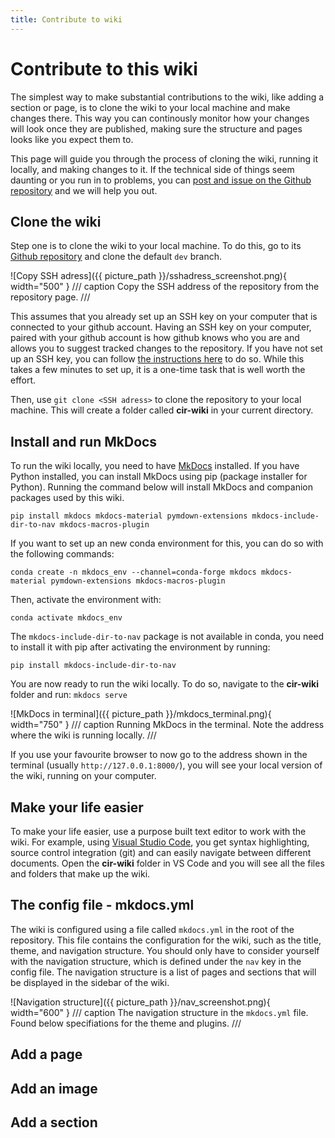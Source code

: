 ```yaml
---
title: Contribute to wiki
---
```


# Contribute to this wiki
The simplest way to make substantial contributions to the wiki, like adding a section or page, is to clone the wiki to your local machine and make changes there. This way you can continously monitor how your changes will look once they are published, making sure the structure and pages looks like you expect them to.

This page will guide you through the process of cloning the wiki, running it locally, and making changes to it. If the technical side of things seem daunting or you run in to problems, you can [post and issue on the Github repository](https://github.com/k-CIR/cir-wiki/issues) and we will help you out.

## Clone the wiki
Step one is to clone the wiki to your local machine. To do this, go to its [Github repository](https://github.com/k-CIR/cir-wiki) and clone the default `dev` branch.

![Copy SSH adress]({{ picture_path }}/sshadress_screenshot.png){ width="500" }
/// caption
Copy the SSH address of the repository from the repository page.
///

This assumes that you already set up an SSH key on your computer that is connected to your github account. Having an SSH key on your computer, paired with your github account is how github knows who you are and allows you to suggest tracked changes to the repository. If you have not set up an SSH key, you can follow [the instructions here](https://docs.github.com/en/authentication/connecting-to-github-with-ssh) to do so. While this takes a few minutes to set up, it is a one-time task that is well worth the effort.

Then, use `git clone <SSH adress>` to clone the repository to your local machine. This will create a folder called **cir-wiki** in your current directory.

## Install and run MkDocs
To run the wiki locally, you need to have [MkDocs](https://www.mkdocs.org/) installed. If you have Python installed, you can install MkDocs using pip (package installer for Python). Running the command below will install MkDocs and companion packages used by this wiki.

`pip install mkdocs mkdocs-material pymdown-extensions mkdocs-include-dir-to-nav mkdocs-macros-plugin`

If you want to set up an new conda environment for this, you can do so with the following commands:

`conda create -n mkdocs_env --channel=conda-forge mkdocs mkdocs-material pymdown-extensions mkdocs-macros-plugin`

Then, activate the environment with:

`conda activate mkdocs_env`

The `mkdocs-include-dir-to-nav` package is not available in conda, you need to install it with pip after activating the environment by running:

`pip install mkdocs-include-dir-to-nav`

You are now ready to run the wiki locally. To do so, navigate to the **cir-wiki** folder and run: `mkdocs serve`

![MkDocs in terminal]({{ picture_path }}/mkdocs_terminal.png){ width="750" }
/// caption
Running MkDocs in the terminal. Note the address where the wiki is running locally.
///

If you use your favourite browser to now go to the address shown in the terminal (usually `http://127.0.0.1:8000/`), you will see your local version of the wiki, running on your computer.

## Make your life easier
To make your life easier, use a purpose built text editor to work with the wiki. For example, using [Visual Studio Code](https://code.visualstudio.com/), you get syntax highlighting, source control integration (git) and can easily navigate between different documents. Open the **cir-wiki** folder in VS Code and you will see all the files and folders that make up the wiki.

## The config file - mkdocs.yml
The wiki is configured using a file called `mkdocs.yml` in the root of the repository. This file contains the configuration for the wiki, such as the title, theme, and navigation structure. You should only have to consider yourself with the navigation structure, which is defined under the `nav` key in the config file. The navigation structure is a list of pages and sections that will be displayed in the sidebar of the wiki.

![Navigation structure]({{ picture_path }}/nav_screenshot.png){ width="600" }
/// caption
The navigation structure in the `mkdocs.yml` file. Found below specifiations for the theme and plugins.
///

## Add a page

## Add an image

## Add a section